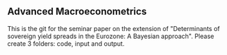 Advanced Macroeconometrics
--------------------------

This is the git for the seminar paper on the extension of "Determinants of sovereign yield spreads in the Eurozone: A Bayesian approach".
Please create 3 folders: code, input and output.
